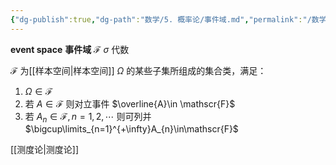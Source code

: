 ```yaml
---
{"dg-publish":true,"dg-path":"数学/5. 概率论/事件域.md","permalink":"/数学/5. 概率论/事件域/","dgPassFrontmatter":true,"noteIcon":"","created":"2024-05-21T15:20:27.908+08:00","updated":"2025-04-14T11:45:16.555+08:00"}
---
```


**event space**
**事件域**   $\mathscr{F}$     $\sigma$ 代数

$\mathscr{F}$ 为[[样本空间\|样本空间]] $\Omega$ 的某些子集所组成的集合类，满足：
1. $\Omega \in \mathscr{F}$
2. 若 $A\in \mathscr{F}$     则对立事件 $\overline{A}\in \mathscr{F}$
3. 若 $A_{n}\in\mathscr{F},n=1,2,\cdots$ 则可列并 $\bigcup\limits_{n=1}^{+\infty}A_{n}\in\mathscr{F}$


[[测度论\|测度论]]
